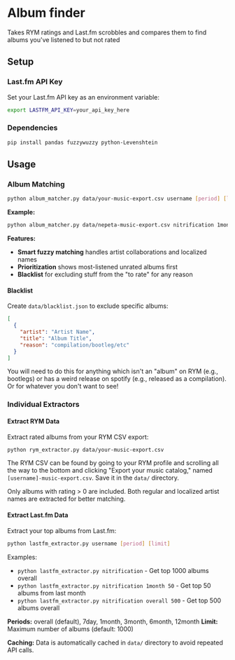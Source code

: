 # Album finder
Takes RYM ratings and Last.fm scrobbles and compares them to find albums you've listened to but not rated

## Setup

### Last.fm API Key
Set your Last.fm API key as an environment variable:
```bash
export LASTFM_API_KEY=your_api_key_here
```

### Dependencies
```bash
pip install pandas fuzzywuzzy python-Levenshtein
```

## Usage

### Album Matching

```bash
python album_matcher.py data/your-music-export.csv username [period] [limit]
```

**Example:**
```bash
python album_matcher.py data/nepeta-music-export.csv nitrification 1month 100
```

**Features:**
- **Smart fuzzy matching** handles artist collaborations and localized names
- **Prioritization** shows most-listened unrated albums first
- **Blacklist** for excluding stuff from the "to rate" for any reason

#### Blacklist
Create `data/blacklist.json` to exclude specific albums:
```json
[
  {
    "artist": "Artist Name",
    "title": "Album Title",
    "reason": "compilation/bootleg/etc"
  }
]
```
You will need to do this for anything which isn't an "album" on RYM (e.g., bootlegs) or has a weird release on spotify (e.g., released as a compilation). Or for whatever you don't want to see! 

### Individual Extractors

#### Extract RYM Data
Extract rated albums from your RYM CSV export:
```bash
python rym_extractor.py data/your-music-export.csv
```

The RYM CSV can be found by going to your RYM profile and scrolling all the way to the bottom and clicking "Export your music catalog," named `[username]-music-export.csv`. Save it in the `data/` directory.

Only albums with rating > 0 are included. Both regular and localized artist names are extracted for better matching. 

#### Extract Last.fm Data
Extract your top albums from Last.fm:
```bash
python lastfm_extractor.py username [period] [limit]
```

Examples:
- `python lastfm_extractor.py nitrification` - Get top 1000 albums overall
- `python lastfm_extractor.py nitrification 1month 50` - Get top 50 albums from last month
- `python lastfm_extractor.py nitrification overall 500` - Get top 500 albums overall

**Periods:** overall (default), 7day, 1month, 3month, 6month, 12month
**Limit:** Maximum number of albums (default: 1000)

**Caching:** Data is automatically cached in `data/` directory to avoid repeated API calls.